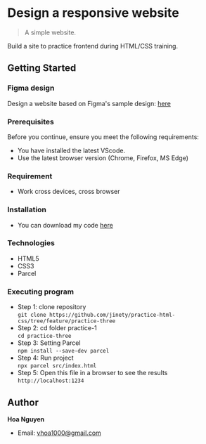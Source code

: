 # Design a responsive website
> A simple website.

Build a site to practice frontend during HTML/CSS training.

## Getting Started 

### Figma design

Design a website based on Figma's sample design: [here](https://www.figma.com/file/NWlbUjPg4GynhdQcBvqTdw/Responsive-Web-Page-%F0%9F%8E%89-(Community)?node-id=102%3A191)

### Prerequisites

Before you continue, ensure you meet the following requirements:
* You have installed the latest VScode.
* Use the latest browser version (Chrome, Firefox, MS Edge)

### Requirement
* Work cross devices, cross browser

### Installation
* You can download my code [here](https://github.com/jinety/practice-html-css)

### Technologies
* HTML5
* CSS3
* Parcel

### Executing program
* Step 1: clone repository <br>
  `git clone https://github.com/jinety/practice-html-css/tree/feature/practice-three`
* Step 2: cd folder practice-1 <br>
  `cd practice-three`
* Step 3: Setting Parcel <br>
  `npm install --save-dev parcel`
* Step 4: Run project <br>
  `npx parcel src/index.html`
* Step 5: Open this file in a browser to see the results <br>
 `http://localhost:1234`

## Author
**Hoa Nguyen**
* Email: <vhoa1000@gmail.com>
